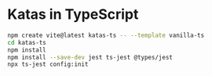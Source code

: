 # Katas in TypeScript

```sh
npm create vite@latest katas-ts -- --template vanilla-ts
cd katas-ts
npm install
npm install --save-dev jest ts-jest @types/jest
npx ts-jest config:init
```
